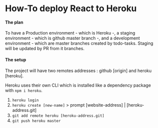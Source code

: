 # How-To deploy React to Heroku
#### The plan 
To have a Production environment - which is Heroku -, a staging environment - which is github master branch -, and a development environment - which are master branches created by todo-tasks. Staging will be updated by PR from it branches.

#### The setup
The project will have two remotes addresses : github [origin] and heroku [heroku].

Heroku uses their own CLI which is installed like a dependency package with `npm i heroku`.
1. `heroku login`
2. `heroku create [new-name]` > prompt [website-address] | [heroku-address.git]
3. `git add remote heroku [heroku-address.git]`
4. `git push heroku master`